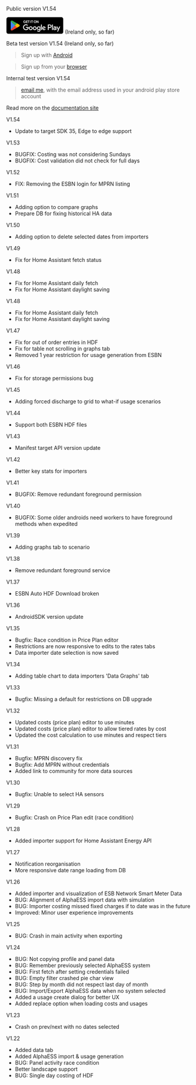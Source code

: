 Public version V1.54

[![GetIt](./images/getItOnGooglePlay.png)](https://play.google.com/store/apps/details?id=com.tfcode.comparetout) (Ireland only, so far)

Beta test version V1.54 (Ireland only, so far)
> Sign up with [Android](https://play.google.com/store/apps/details?id=com.tfcode.comparetout) 

> Sign up from your [browser](https://play.google.com/apps/testing/com.tfcode.comparetout)

Internal test version V1.54 
> [email me](mailto:tonysfreecode@gmail.com?subject=AlphaTest), with the email address used in your android play store account

Read more on the [documentation site](https://github.com/Tonyslogic/comparetout-doc)

V1.54

* Update to target SDK 35, Edge to edge support

V1.53

* BUGFIX: Costing was not considering Sundays
* BUGFIX: Cost validation did not check for full days

V1.52

* FIX: Removing the ESBN login for MPRN listing

V1.51

* Adding option to compare graphs
* Prepare DB for fixing historical HA data 

V1.50

* Adding option to delete selected dates from importers

V1.49

* Fix for Home Assistant fetch status

V1.48

* Fix for Home Assistant daily fetch
* Fix for Home Assistant daylight saving

V1.48

* Fix for Home Assistant daily fetch
* Fix for Home Assistant daylight saving

V1.47

* Fix for out of order entries in HDF
* Fix for table not scrolling in graphs tab
* Removed 1 year restriction for usage generation from ESBN 

V1.46

* Fix for storage permissions bug

V1.45

* Adding forced discharge to grid to what-if usage scenarios

V1.44

* Support both ESBN HDF files

V1.43

* Manifest target API version update

V1.42

* Better key stats for importers

V1.41

* BUGFIX: Remove redundant foreground permission

V1.40

* BUGFIX: Some older androids need workers to have foreground methods when expedited

V1.39

* Adding graphs tab to scenario

V1.38

* Remove redundant foreground service

V1.37

* ESBN Auto HDF Download broken

V1.36

* AndroidSDK version update

V1.35

* Bugfix: Race condition in Price Plan editor
* Restrictions are now responsive to edits to the rates tabs
* Data importer date selection is now saved

V1.34

* Adding table chart to data importers 'Data Graphs' tab

V1.33

* Bugfix: Missing a default for restrictions on DB upgrade

V1.32

* Updated costs (price plan) editor to use minutes
* Updated costs (price plan) editor to allow tiered rates by cost
* Updated the cost calculation to use minutes and respect tiers

V1.31

* Bugfix: MPRN discovery fix
* Bugfix: Add MPRN without credentials
* Added link to community for more data sources

V1.30

* Bugfix: Unable to select HA sensors

V1.29

* Bugfix: Crash on Price Plan edit (race condition)

V1.28

* Added importer support for Home Assistant Energy API

V1.27

* Notification reorganisation
* More responsive date range loading from DB

V1.26

* Added importer and visualization of ESB Network Smart Meter Data
* BUG: Alignment of AlphaESS import data with simulation
* BUG: Importer costing missed fixed charges if to date was in the future
* Improved: Minor user experience improvements

V1.25

* BUG: Crash in main activity when exporting

V1.24

* BUG: Not copying profile and panel data
* BUG: Remember previously selected AlphaESS system
* BUG: First fetch after setting credentials failed
* BUG: Empty filter crashed pie char view
* BUG: Step by month did not respect last day of month
* BUG: Import/Export AlphaESS data when no system selected
* Added a usage create dialog for better UX
* Added replace option when loading costs and usages

V1.23

* Crash on prev/next with no dates selected

V1.22

* Added data tab
* Added AlphaESS import & usage generation
* BUG: Panel activity race condition
* Better landscape support
* BUG: Single day costing of HDF
